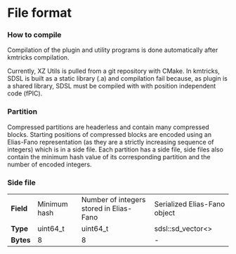 # File format

### How to compile

Compilation of the plugin and utility programs is done automatically after kmtricks compilation.

Currently, XZ Utils is pulled from a git repository with CMake. In kmtricks, SDSL is built as a static library (.a) and compilation fail because, as plugin is a shared library, SDSL must be compiled with with position independent code (fPIC).

### Partition

Compressed partitions are headerless and contain many compressed blocks. Starting positions of compressed blocks are encoded using an Elias-Fano representation (as they are a strictly increasing sequence of integers) which is in a side file. Each partition has a side file, side files also contain the minimum hash value of its corresponding partition and the number of encoded integers.

### Side file
<table>
    <tr>
        <td><b>Field</b></td>
        <td>Minimum hash</td>
        <td>Number of integers stored in Elias-Fano</td>
        <td>Serialized Elias-Fano object</td>
    </tr>
    <tr>
    <td><b>Type</b></td>
    <td>uint64_t</td>
    <td>uint64_t</td>
    <td>sdsl::sd_vector&lt;&gt;</td>
    </tr>
    <tr>
    <td><b>Bytes</b></td>
    <td>8</td>
    <td>8</td>
    <td>-</td>
    </tr>

</table>
